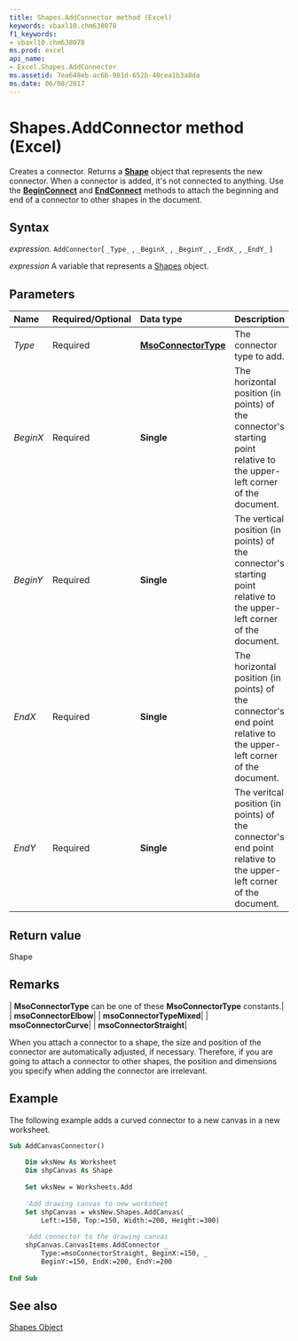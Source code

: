 ```yaml
---
title: Shapes.AddConnector method (Excel)
keywords: vbaxl10.chm638078
f1_keywords:
- vbaxl10.chm638078
ms.prod: excel
api_name:
- Excel.Shapes.AddConnector
ms.assetid: 7ea648eb-ac6b-981d-652b-40cea1b3a8da
ms.date: 06/08/2017
---
```



# Shapes.AddConnector method (Excel)

Creates a connector. Returns a  **[Shape](Excel.Shape.md)** object that represents the new connector. When a connector is added, it's not connected to anything. Use the **[BeginConnect](Excel.ConnectorFormat.BeginConnect.md)** and **[EndConnect](Excel.ConnectorFormat.EndConnect.md)** methods to attach the beginning and end of a connector to other shapes in the document.


## Syntax

 _expression_. `AddConnector`( `_Type_` , `_BeginX_` , `_BeginY_` , `_EndX_` , `_EndY_` )

 _expression_ A variable that represents a [Shapes](./Excel.Shapes.md) object.


## Parameters



|Name|Required/Optional|Data type|Description|
|:-----|:-----|:-----|:-----|
| _Type_|Required| **[MsoConnectorType](Office.MsoConnectorType.md)**|The connector type to add.|
| _BeginX_|Required| **Single**|The horizontal position (in points) of the connector's starting point relative to the upper-left corner of the document.|
| _BeginY_|Required| **Single**|The vertical position (in points) of the connector's starting point relative to the upper-left corner of the document.|
| _EndX_|Required| **Single**|The horizontal position (in points) of the connector's end point relative to the upper-left corner of the document.|
| _EndY_|Required| **Single**|The veritcal position (in points) of the connector's end point relative to the upper-left corner of the document.|

## Return value

Shape


## Remarks



| **MsoConnectorType** can be one of these **MsoConnectorType** constants.|
| **msoConnectorElbow**|
| **msoConnectorTypeMixed**|
| **msoConnectorCurve**|
| **msoConnectorStraight**|

When you attach a connector to a shape, the size and position of the connector are automatically adjusted, if necessary. Therefore, if you are going to attach a connector to other shapes, the position and dimensions you specify when adding the connector are irrelevant.


## Example

The following example adds a curved connector to a new canvas in a new worksheet.


```vb
Sub AddCanvasConnector() 
 
    Dim wksNew As Worksheet 
    Dim shpCanvas As Shape 
 
    Set wksNew = Worksheets.Add 
 
    'Add drawing canvas to new worksheet 
    Set shpCanvas = wksNew.Shapes.AddCanvas( _ 
        Left:=150, Top:=150, Width:=200, Height:=300) 
 
    'Add connector to the drawing canvas 
    shpCanvas.CanvasItems.AddConnector _ 
        Type:=msoConnectorStraight, BeginX:=150, _ 
        BeginY:=150, EndX:=200, EndY:=200 
 
End Sub
```


## See also


[Shapes Object](Excel.Shapes.md)

